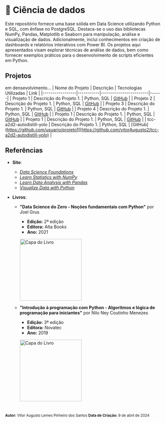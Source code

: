 # 📘 Ciência de dados

Este repositório fornece uma base sólida em Data Science utilizando Python e SQL, com ênfase no PostgreSQL. Destaca-se o uso das bibliotecas NumPy, Pandas, Matplotlib e Seaborn para manipulação, análise e visualização de dados. Adicionalmente, inclui conhecimentos em criação de dashboards e relatórios interativos com Power BI. Os projetos aqui apresentados visam explorar técnicas de análise de dados, bem como fornecer exemplos práticos para o desenvolvimento de scripts eficientes em Python.

## Projetos
em densevolvimento...
| Nome do Projeto | Descrição | Tecnologias Utilizadas | Link |
|-----------------|-----------|------------------------|------|
| Projeto 1       | Descrição do Projeto 1.            | Python, SQL      | [GitHub](https://github.com/usuario/projeto1) |
| Projeto 2       | Descrição do Projeto 1.            | Python, SQL      | [GitHub](https://github.com/usuario/projeto1) |
| Projeto 3       | Descrição do Projeto 1.            | Python, SQL      | [GitHub](https://github.com/usuario/projeto1) |
| Projeto 4       | Descrição do Projeto 1.            | Python, SQL      | [GitHub](https://github.com/usuario/projeto1) |
| Projeto 1       | Descrição do Projeto 1.            | Python, SQL      | [GitHub](https://github.com/usuario/projeto1) |
| Projeto 1       | Descrição do Projeto 1.            | Python, SQL      | [GitHub](https://github.com/usuario/projeto1) |
| tcc-a2d2-autodistill-yolo | Descrição do Projeto 1.            | Python, SQL      | [GitHub](https://github.com/usuario/projeto1](https://github.com/vitorAugusto2/tcc-a2d2-autodistill-yolo) |



## Referências
- **Site**:
    - [*Data Science Foundations*](https://www.codecademy.com/enrolled/paths/data-science-foundations)
    - [*Learn Statistics with NumPy*](https://www.codecademy.com/enrolled/courses/intro-statistics-numpy)
    - [*Learn Data Analysis with Pandas*](https://www.codecademy.com/enrolled/courses/data-processing-pandas)
    - [*Visualize Data with Python*](https://www.codecademy.com/enrolled/paths/visualize-data-with-python)
    
- **Livros**:
  - **"Data Science do Zero - Noções fundamentais com Python"** por Joel Grus
    - **Edição:** 2ª edição
    - **Editora:** Alta Books
    - **Ano:** 2021
    <p align="left">
      <img src="https://github.com/vitorAugusto2/arquivos-de-estudo/assets/131685750/ee567fe5-e068-4c9d-99ba-e69a86e624dd" alt="Capa do Livro" width="200">
    </p>


  - **"Introdução à programação com Python - Algoritmos e lógica de programação para iniciantes"** por Nilo Ney Coutinho Menezes
    - **Edição:** 3ª edição
    - **Editora:** Novatec
    - **Ano:** 2019
    <p align="left">
      <img src="https://github.com/vitorAugusto2/arquivos-de-estudo/assets/131685750/77500055-b478-4c63-bf21-ce718aa12a41" alt="Capa do Livro" width="200">
    </p>

#

<sub>
    <strong>Autor:</strong> Vitor Augusto Lemes Pinheiro dos Santos
    <strong>Data de Criação:</strong> 9 de abril de 2024
</sub>

